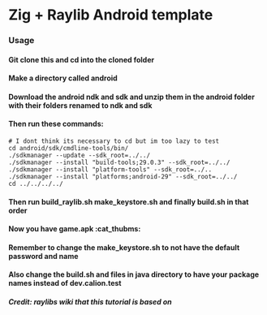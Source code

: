 # Zig + Raylib Android template
### Usage
#### Git clone this and cd into the cloned folder
#### Make a directory called android
#### Download the android ndk and sdk and unzip them in the android folder with their folders renamed to ndk and sdk
#### Then run these commands:
```
# I dont think its necessary to cd but im too lazy to test
cd android/sdk/cmdline-tools/bin/
./sdkmanager --update --sdk_root=../../
./sdkmanager --install "build-tools;29.0.3" --sdk_root=../../
./sdkmanager --install "platform-tools" --sdk_root=../..
./sdkmanager --install "platforms;android-29" --sdk_root=../../
cd ../../../../
```
#### Then run build_raylib.sh make_keystore.sh and finally build.sh in that order
#### Now you have game.apk :cat_thubms:
#### Remember to change the make_keystore.sh to not have the default password and name
#### Also change the build.sh and files in java directory to have your package names instead of dev.calion.test

##### Credit: raylibs wiki that this tutorial is based on
